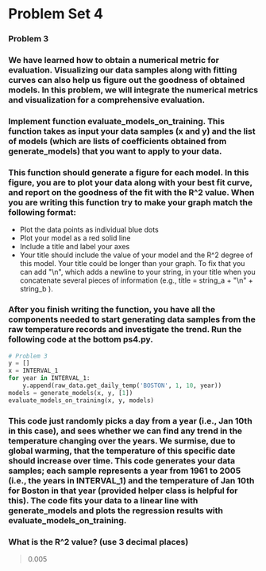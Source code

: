 # Problem Set 4
### Problem 3

### We have learned how to obtain a numerical metric for evaluation. Visualizing our data samples along with fitting curves can also help us figure out the goodness of obtained models. In this problem, we will integrate the numerical metrics and visualization for a comprehensive evaluation.

### Implement function evaluate_models_on_training. This function takes as input your data samples (x and y) and the list of models (which are lists of coefficients obtained from generate_models) that you want to apply to your data.

### This function should generate a figure for each model. In this figure, you are to plot your data along with your best fit curve, and report on the goodness of the fit with the R^2 value. When you are writing this function try to make your graph match the following format:

- Plot the data points as individual blue dots
- Plot your model as a red solid line
- Include a title and label your axes
- Your title should include the value of your model and the R^2 degree of this model. Your title could be longer than your graph. To fix that you can add "\n", which adds a newline to your string, in your title when you concatenate several pieces of information (e.g., title = string_a + "\n" + string_b ).

### After you finish writing the function, you have all the components needed to start generating data samples from the raw temperature records and investigate the trend. Run the following code at the bottom ps4.py.

```py
# Problem 3
y = []
x = INTERVAL_1
for year in INTERVAL_1:
    y.append(raw_data.get_daily_temp('BOSTON', 1, 10, year))
models = generate_models(x, y, [1])
evaluate_models_on_training(x, y, models)
```

### This code just randomly picks a day from a year (i.e., Jan 10th in this case), and sees whether we can find any trend in the temperature changing over the years. We surmise, due to global warming, that the temperature of this specific date should increase over time. This code generates your data samples; each sample represents a year from 1961 to 2005 (i.e., the years in INTERVAL_1) and the temperature of Jan 10th for Boston in that year (provided helper class is helpful for this). The code fits your data to a linear line with generate_models and plots the regression results with evaluate_models_on_training.

### What is the R^2 value? (use 3 decimal places)

> 0.005